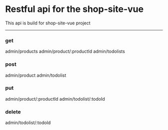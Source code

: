 # Restful api for the shop-site-vue

This api is build for shop-site-vue project

---

### get

admin/products
admin/product/:productId
admin/todolists

### post

admin/product
admin/todolist

### put

admin/product/:productId
admin/todolist/:todoId

### delete

admin/todolist/:todoId
